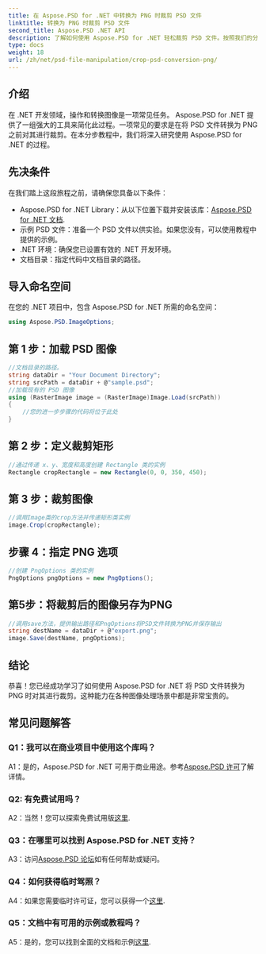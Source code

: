 ```yaml
---
title: 在 Aspose.PSD for .NET 中转换为 PNG 时裁剪 PSD 文件
linktitle: 转换为 PNG 时裁剪 PSD 文件
second_title: Aspose.PSD .NET API
description: 了解如何使用 Aspose.PSD for .NET 轻松裁剪 PSD 文件。按照我们的分步指南无缝转换为 PNG。
type: docs
weight: 18
url: /zh/net/psd-file-manipulation/crop-psd-conversion-png/
---
```

## 介绍
在 .NET 开发领域，操作和转换图像是一项常见任务。 Aspose.PSD for .NET 提供了一组强大的工具来简化此过程。一项常见的要求是在将 PSD 文件转换为 PNG 之前对其进行裁剪。在本分步教程中，我们将深入研究使用 Aspose.PSD for .NET 的过程。
## 先决条件
在我们踏上这段旅程之前，请确保您具备以下条件：
-  Aspose.PSD for .NET Library：从以下位置下载并安装该库：[Aspose.PSD for .NET 文档](https://reference.aspose.com/psd/net/).
- 示例 PSD 文件：准备一个 PSD 文件以供实验。如果您没有，可以使用教程中提供的示例。
- .NET 环境：确保您已设置有效的 .NET 开发环境。
- 文档目录：指定代码中文档目录的路径。
## 导入命名空间
在您的 .NET 项目中，包含 Aspose.PSD for .NET 所需的命名空间：
```csharp
using Aspose.PSD.ImageOptions;
```
## 第 1 步：加载 PSD 图像
```csharp
//文档目录的路径。
string dataDir = "Your Document Directory";
string srcPath = dataDir + @"sample.psd";
//加载现有的 PSD 图像
using (RasterImage image = (RasterImage)Image.Load(srcPath))
{
    //您的进一步步骤的代码将位于此处
}
```
## 第 2 步：定义裁剪矩形
```csharp
//通过传递 x、y、宽度和高度创建 Rectangle 类的实例
Rectangle cropRectangle = new Rectangle(0, 0, 350, 450);
```
## 第 3 步：裁剪图像
```csharp
//调用Image类的crop方法并传递矩形类实例
image.Crop(cropRectangle);
```
## 步骤 4：指定 PNG 选项
```csharp
//创建 PngOptions 类的实例
PngOptions pngOptions = new PngOptions();
```
## 第5步：将裁剪后的图像另存为PNG
```csharp
//调用save方法，提供输出路径和PngOptions将PSD文件转换为PNG并保存输出
string destName = dataDir + @"export.png";
image.Save(destName, pngOptions);
```
## 结论

恭喜！您已经成功学习了如何使用 Aspose.PSD for .NET 将 PSD 文件转换为 PNG 时对其进行裁剪。这种能力在各种图像处理场景中都是非常宝贵的。

## 常见问题解答

### Q1：我可以在商业项目中使用这个库吗？

 A1：是的，Aspose.PSD for .NET 可用于商业用途。参考[Aspose.PSD 许可](https://purchase.aspose.com/buy)了解详情。

### Q2: 有免费试用吗？

 A2：当然！您可以探索免费试用版[这里](https://releases.aspose.com/).

### Q3：在哪里可以找到 Aspose.PSD for .NET 支持？

 A3：访问[Aspose.PSD 论坛](https://forum.aspose.com/c/psd/34)如有任何帮助或疑问。

### Q4：如何获得临时驾照？

A4：如果您需要临时许可证，您可以获得一个[这里](https://purchase.aspose.com/temporary-license/).

### Q5：文档中有可用的示例或教程吗？

 A5：是的，您可以找到全面的文档和示例[这里](https://reference.aspose.com/psd/net/).
